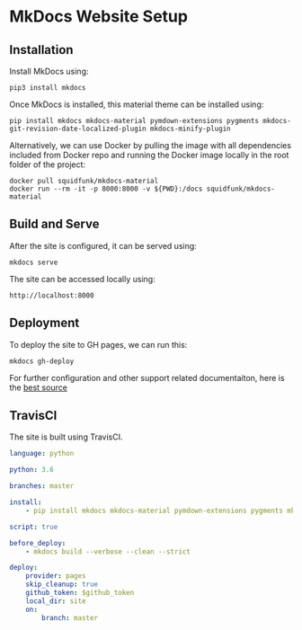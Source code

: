 # MkDocs Website Setup

## Installation

Install MkDocs using:

    pip3 install mkdocs

Once MkDocs is installed, this material theme can be installed using:

    pip install mkdocs mkdocs-material pymdown-extensions pygments mkdocs-git-revision-date-localized-plugin mkdocs-minify-plugin

Alternatively, we can use Docker by pulling the image with all dependencies included from Docker repo and running the Docker image locally in the root folder of the project:

    docker pull squidfunk/mkdocs-material
    docker run --rm -it -p 8000:8000 -v ${PWD}:/docs squidfunk/mkdocs-material

## Build and Serve

After the site is configured, it can be served using:

    mkdocs serve

The site can be accessed locally using:

    http://localhost:8000

## Deployment
To deploy the site to GH pages, we can run this:

    mkdocs gh-deploy

For further configuration and other support related documentaiton, here is the [best source](https://squidfunk.github.io/mkdocs-material/getting-started/)


## TravisCI

The site is built using TravisCI.

```YAML
language: python

python: 3.6

branches: master

install:
    - pip install mkdocs mkdocs-material pymdown-extensions pygments mkdocs-git-revision-date-localized-plugin mkdocs-minify-plugin  # Install the required dependencies

script: true

before_deploy:
    - mkdocs build --verbose --clean --strict

deploy:
    provider: pages
    skip_cleanup: true
    github_token: $github_token
    local_dir: site
    on:
        branch: master
```